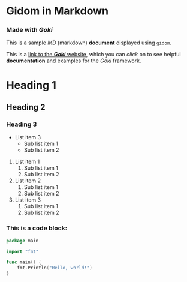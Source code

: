 # Gidom in Markdown

### Made with ***Goki***

This is a sample _MD_ (markdown) **document** displayed using `gidom`.

This is a [link to the ***Goki*** website](https://goki.dev), which you can _click_ on to see helpful **documentation** and examples for the *Goki* framework.

# Heading 1
## Heading 2
### Heading 3


* List item 3
    * Sub list item 1
    * Sub list item 2

1. List item 1
    1. Sub list item 1
    2. Sub list item 2
2. List item 2
    1. Sub list item 1
    2. Sub list item 2
3. List item 3
    1. Sub list item 1
    2. Sub list item 2


### This is a code block:

```go
package main

import "fmt"

func main() {
    fmt.Println("Hello, world!")
}
```
